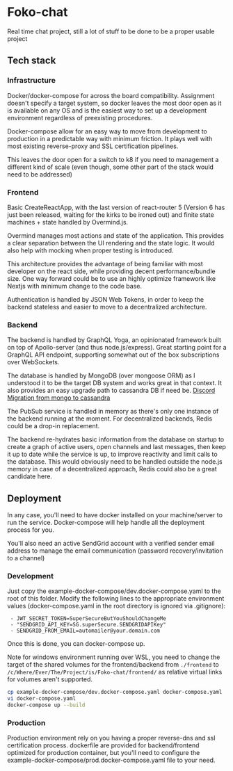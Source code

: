 # Foko-chat

Real time chat project, still a lot of stuff to be done to be a proper usable project

## Tech stack

### Infrastructure

Docker/docker-compose for across the board compatibility. Assignment doesn't specify a target system, so docker leaves the most door open as it is available on any OS and is the easiest way to set up a development environment regardless of preexisting procedures.

Docker-compose allow for an easy way to move from development to production in a predictable way with minimum friction. It plays well with most existing reverse-proxy and SSL certification pipelines.

This leaves the door open for a switch to k8 if you need to management a different kind of scale (even though, some other part of the stack would need to be addressed)

### Frontend

Basic CreateReactApp, with the last version of react-router 5 (Version 6 has just been released, waiting for the kirks to be ironed out) and finite state machines + state handled by Overmind.js.

Overmind manages most actions and state of the application. This provides a clear separation between the UI rendering and the state logic. It would also help with mocking when proper testing is introduced.

This architecture provides the advantage of being familiar with most developer on the react side, while providing decent performance/bundle size. One way forward could be to use an highly optimize framework like Nextjs with minimum change to the code base.

Authentication is handled by JSON Web Tokens, in order to keep the backend stateless and easier to move to a decentralized architecture.


### Backend

The backend is handled by GraphQL Yoga, an opinionated framework built on top of Apollo-server (and thus node.js/express). Great starting point for a GraphQL API endpoint, supporting somewhat out of the box subscriptions over WebSockets. 

The database is handled by MongoDB (over mongoose ORM) as I understood it to be the target DB system and works great in that context. It also provides an easy upgrade path to cassandra DB if need be. [Discord Migration from mongo to cassandra](https://blog.discordapp.com/how-discord-stores-billions-of-messages-7fa6ec7ee4c7)

The PubSub service is handled in memory as there's only one instance of the backend running at the moment. For decentralized backends, Redis could be a drop-in replacement.

The backend re-hydrates basic information from the database on startup to create a graph of active users, open channels and last messages, then keep it up to date while the service is up, to improve reactivity and limit calls to the database. This would obviously need to be handled outside the node.js memory in case of a decentralized approach, Redis could also be a great candidate here.

## Deployment

In any case, you'll need to have docker installed on your machine/server to run the service. Docker-compose will help handle all the deployment process for you.

You'll also need an active SendGrid account with a verified sender email address to manage the email communication (password recovery/invitation to a channel)

### Development

Just copy the example-docker-compose/dev.docker-compose.yaml to the root of this folder.
Modify the following lines to the appropriate environment values (docker-compose.yaml in the root directory is ignored via .gitignore): 

```
 - JWT_SECRET_TOKEN=SuperSecureButYouShouldChangeMe
 - "SENDGRID_API_KEY=SG.superSecure.SENDGRIDAPIKey"
 - SENDGRID_FROM_EMAIL=automailer@your.domain.com
```

Once this is done, you can docker-compose up.

Note for windows environment running over WSL, you need to change the target of the shared volumes for the frontend/backend from `./frontend` to `/c/Where/Ever/The/Project/is/Foko-chat/frontend/` as relative virtual links for volumes aren't supported.


```bash
cp example-docker-compose/dev.docker-compose.yaml docker-compose.yaml
vi docker-compose.yaml
docker-compose up --build
```

### Production

Production environment rely on you having a proper reverse-dns and ssl certification process. dockerfile are provided for  backend/frontend optimized for production container, but you'll need to configure the example-docker-compose/prod.docker-compose.yaml file to your need.
